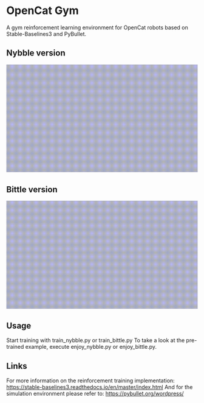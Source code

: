 # OpenCat Gym
A gym reinforcement learning environment for OpenCat robots based on Stable-Baselines3 and PyBullet.

## Nybble version
![](animations/nybble_learning.gif)

## Bittle version
![](animations/bittle_learning.gif)

## Usage
Start training with train_nybble.py or train_bittle.py
To take a look at the pre-trained example, execute enjoy_nybble.py or enjoy_bittle.py.

## Links
For more information on the reinforcement training implementation: https://stable-baselines3.readthedocs.io/en/master/index.html
And for the simulation environment please refer to: https://pybullet.org/wordpress/
